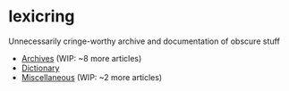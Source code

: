# lexicring
Unnecessarily cringe-worthy archive and documentation of obscure stuff

* [Archives](/wiki) (WIP: ~8 more articles)
* [Dictionary](/dict)
* [Miscellaneous](/misc) (WIP: ~2 more articles)